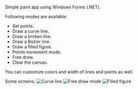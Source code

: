 Simple paint app using Windows Forms (.NET). 

Following modes are available:
- Set points.
- Draw a curve line.
- Draw a broken line.
- Draw a Bezier line.
- Draw a filled figure.
- Points movement mode.
- Free draw.
- Clear the canvas.

You can customize colors and width of lines and points as well. 

Some screens:
![Curve line](https://i.imgur.com/bfzoHHJ.jpeg)
![Free draw mode](https://i.imgur.com/GRMq9oI.jpeg)
![Filled figure](https://i.imgur.com/jzaE99r.jpeg)

